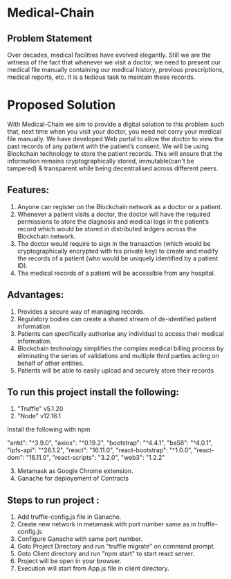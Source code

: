 # Medical-Chain

## Problem Statement
Over decades, medical facilities have evolved elegantly. Still we are the witness of the fact that whenever we visit a doctor, we need to present our medical file manually containing our medical history, previous prescriptions, medical reports, etc. It is a tedious task to maintain these records. 

# Proposed Solution
With Medical-Chain we aim to provide a digital solution to this problem such that, next time when you visit your doctor, you need not carry your medical file manually. We have developed Web portal to allow the doctor to view the past records of any patient with the patient’s consent.
We will be using Blockchain technology to store the patient records. This will ensure that the information remains cryptographically stored, immutable(can't be tampered) & transparent while being decentralised across different peers. 

## Features:
1. Anyone can register on the Blockchain network as a doctor or a patient.
2. Whenever a patient visits a doctor, the doctor will have the required permissions to store the diagnosis and medical logs in the patient’s record which would be stored in distributed ledgers across the Blockchain network.
3. The doctor would require to sign in the transaction (which would be cryptographically encrypted with his private key) to create and modify the records of a patient (who would be uniquely identified by a patient ID).
4. The medical records of a patient will be accessible from any hospital.

## Advantages:
1. Provides a secure way of managing records.
2. Regulatory bodies can create a shared stream of de-identified patient information
3. Patients can specifically authorise any individual to access their medical  information.
4. Blockchain technology simplifies the complex medical billing process by eliminating the series of validations and multiple third parties acting on behalf of other entities.
5. Patients will be able to easily upload and securely store their records

## To run this project install the following:
1. "Truffle" v5.1.20
2. "Node" v12.16.1 

Install the following with npm

"antd": "^3.9.0",
"axios": "^0.19.2",
"bootstrap": "^4.4.1",
"bs58": "^4.0.1",
"ipfs-api": "^26.1.2",
"react": "16.11.0",
"react-bootstrap": "^1.0.0",
"react-dom": "16.11.0",
"react-scripts": "3.2.0",
"web3": "1.2.2"

3. Metamask as Google Chrome extension.
4. Ganache for deployement of Contracts

## Steps to run project :
1. Add truffle-config.js file in Ganache.
2. Create new network in metamask with port number same as in truffle-config.js
3. Configure Ganache with same port number.
4. Goto Project Directory and run "truffle migrate" on command prompt.
5. Goto Client directory and run "npm start" to start react server.
6. Project will be open in your browser.
7. Execution will start from App.js file in client directory.

 
